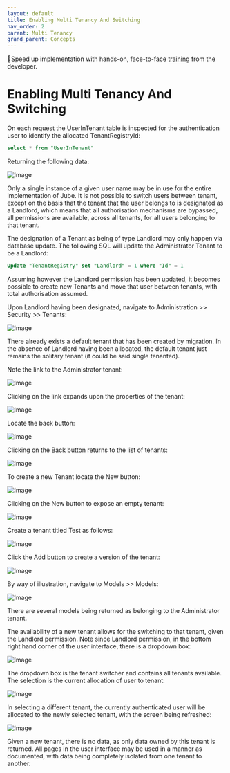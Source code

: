 ```yaml
---
layout: default
title: Enabling Multi Tenancy And Switching
nav_order: 2
parent: Multi Tenancy
grand_parent: Concepts
---
```


🚀Speed up implementation with hands-on, face-to-face [training](https://www.jube.io/jube-training) from the developer.

# Enabling Multi Tenancy And Switching
On each request the UserInTenant table is inspected for the authentication user to identify the allocated TenantRegistryId:

``` sql
select * from "UserInTenant"
```

Returning the following data:

![Image](AllocatedUser.png)

Only a single instance of a given user name may be in use for the entire implementation of Jube.  It is not possible to switch users between tenant, except on the basis that the tenant that the user belongs to is designated as a Landlord, which means that all authorisation mechanisms are bypassed, all permissions are available, across all tenants, for all users belonging to that tenant.

The designation of a Tenant as being of type Landlord may only happen via database update.  The following SQL will update the Administrator Tenant to be a Landlord:

``` sql
Update "TenantRegistry" set "Landlord" = 1 where "Id" = 1
```

Assuming however the Landlord permission has been updated,  it becomes possible to create new Tenants and move that user between tenants,  with total authorisation assumed.  

Upon Landlord having been designated, navigate to Administration >> Security >> Tenants:

![Image](DefaultTenant.png)

There already exists a default tenant that has been created by migration.  In the absence of Landlord having been allocated,  the default tenant just remains the solitary tenant (it could be said single tenanted).

Note the link to the Administrator tenant:

![Image](LocationOfAdministratorLink.png)

Clicking on the link expands upon the properties of the tenant:

![Image](PropertiesOfTenant.png)

Locate the back button:

![Image](LocationOfBackButton.png)

Clicking on the Back button returns to the list of tenants:

![Image](ReturnedToListOfTenants.png)

To create a new Tenant locate the New button:

![Image](LocationOfNewButton.png)

Clicking on the New button to expose an empty tenant:

![Image](EmptyTenant.png)

Create a tenant titled Test as follows:

![Image](ExampleTenant.png)

Click the Add button to create a version of the tenant:

![Image](VersionOfTenant.png)

By way of illustration, navigate to Models >> Models:

![Image](ModelsUnderTheAdministratorTenant.png)

There are several models being returned as belonging to the Administrator tenant.

The availability of a new tenant allows for the switching to that tenant, given the Landlord permission.  Note since Landlord permission,  in the bottom right hand corner of the user interface, there is a dropdown box:

![Image](LocationOfTenantSwitcher.png)

The dropdown box is the tenant switcher and contains all tenants available.  The selection is the current allocation of user to tenant:

![Image](ExpandedDropDown.png)

In selecting a different tenant,  the currently authenticated user will be allocated to the newly selected tenant,  with the screen being refreshed:

![Image](NewlyAssignedTenant.png)

Given a new tenant,  there is no data, as only data owned by this tenant is returned.  All pages in the user interface may be used in a manner as documented, with data being completely isolated from one tenant to another.